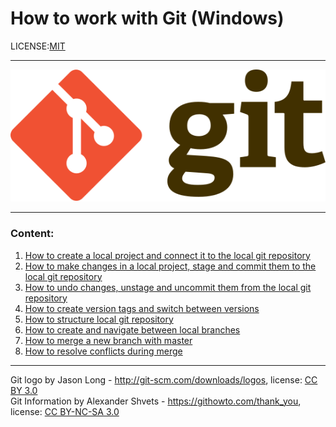 # How to work with Git (Windows)

LICENSE:[MIT](./license.md)
___
![git-logo](./assets/Git-logo.svg)
___
### Content:
1. [How to create a local project and connect it to the local git repository](./commands/create.md)
2. [How to make changes in a local project, stage and commit them to the local git repository](./commands/update.md)
3. [How to undo changes, unstage and uncommit them from the local git repository](./commands/cancel.md)
4. [How to create version tags and switch between versions](./commands/tags.md)
5. [How to structure local git repository](./commands/structure.md)
6. [How to create and navigate between local branches](./commands/branches.md)
7. [How to merge a new branch with master](./commands/merge.md)
8. [How to resolve conflicts during merge](./commands/conflicts.md)


___
Git logo by Jason Long - http://git-scm.com/downloads/logos, license: [CC BY 3.0](https://creativecommons.org/licenses/by/3.0/deed.en)  
Git Information by Alexander Shvets - https://githowto.com/thank_you, license: [CC BY-NC-SA 3.0](https://creativecommons.org/licenses/by-nc-sa/3.0/)


